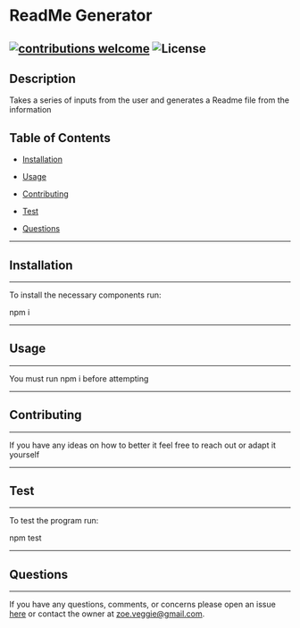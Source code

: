 
# ReadMe Generator
[![contributions welcome](https://img.shields.io/badge/contributions-welcome-brightgreen.svg?style=flat)](https://github.com/dwyl/esta/issues)
![License](https://img.shields.io/badge/License-undefined--Clause-purple.svg)
------------------------------------------------------------
## Description

Takes a series of inputs from the user and generates a Readme file from the information

## Table of Contents

* [Installation](#installation)

* [Usage](#usage)

* [Contributing](#contributing)

* [Test](#test)

* [Questions](#questions)

------------------------------------------------------------

## Installation

------------------------------------------------------------

To install the necessary components run:

npm i

------------------------------------------------------------

## Usage

------------------------------------------------------------

You must run npm i before attempting

------------------------------------------------------------

## Contributing

------------------------------------------------------------

If you have any ideas on how to better it feel free to reach out or adapt it yourself

------------------------------------------------------------

## Test

------------------------------------------------------------

To test the program run:

npm test

------------------------------------------------------------

## Questions

------------------------------------------------------------

If you have any questions, comments, or concerns please open an issue [here](https://github.com/Weerklank/ReadMe-Generator) or contact the owner at [zoe.veggie@gmail.com](mailto:zoe.veggie@gmail.com).

